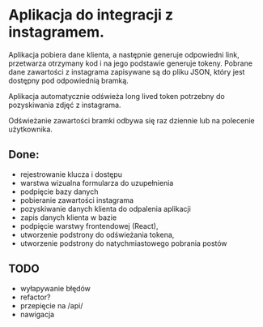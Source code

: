 # Aplikacja do integracji z instagramem.
Aplikacja pobiera dane klienta, a następnie generuje odpowiedni link, przetwarza otrzymany kod i na jego podstawie generuje tokeny.
Pobrane dane zawartości z instagrama zapisywane są do pliku JSON, który jest dostępny pod odpowiednią bramką.

Aplikacja automatycznie odświeża long lived token potrzebny do pozyskiwania zdjęć z instagrama. 

Odświeżanie zawartości bramki odbywa się raz dziennie lub na polecenie użytkownika.

## Done:

- rejestrowanie klucza i dostępu
- warstwa wizualna formularza do uzupełnienia
- podpięcie bazy danych
- pobieranie zawartości instagrama
- pozyskiwanie danych klienta do odpalenia aplikacji
- zapis danych klienta w bazie
- podpięcie warstwy frontendowej (React),
- utworzenie podstrony do odświeżania tokena,
- utworzenie podstrony do natychmiastowego pobrania postów

## TODO
- wyłapywanie błędów
- refactor?
- przepięcie na /api/
- nawigacja